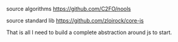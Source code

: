 
source algorithms
  https://github.com/C2FO/nools

source standard lib
  https://github.com/zloirock/core-js

That is all I need to build a complete abstraction around js to start.
